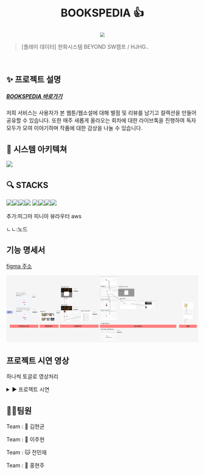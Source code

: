 <h1 align="center"> BOOKSPEDIA 👍</h1>

<div align="center">
  <img src="https://github.com/beyond-sw-camp/be02-2nd-hjhgteam-book/assets/96675421/c31829c1-8b9c-48e2-892e-f4dd7b92a6a1"  style="zoom:76%;" align="center"/>
</div>

> [플레이 데이터] 한화시스템 BEYOND SW캠프 / HJHG..

<br>

## ✨ 프로젝트 설명
<h5><a href="http://www.bookspedia.kro.kr">BOOKSPEDIA 바로가기</a></h5>

저희 서비스는 사용자가 본 웹툰/웹소설에 대해 별점 및 리뷰를 남기고 컬렉션을 만들어 공유할 수 있습니다.
또한 매주 새롭게 올라오는 회차에 대한 라이브톡을 진행하여 독자 모두가 모여 이야기하며 작품에 대한 감상을 나눌 수 있습니다.

## 📌 시스템 아키텍쳐
<img src = "https://github.com/beyond-sw-camp/be02-3rd-hjhgteam-book/assets/96675421/5154024b-0311-4e33-97fc-153409d0b84b">

## 🔍 STACKS

 
<img src="https://img.shields.io/badge/html5-E34F26?style=for-the-badge&logo=html5&logoColor=white"><img src="https://img.shields.io/badge/css-1572B6?style=for-the-badge&logo=css3&logoColor=white"><img src="https://img.shields.io/badge/javascript-F7DF1E?style=for-the-badge&logo=javascript&logoColor=black"><img src="https://img.shields.io/badge/vue.js-4FC08D?style=for-the-badge&logo=vue.js&logoColor=white">
<img src="https://img.shields.io/badge/bootstrap-7952B3?style=for-the-badge&logo=bootstrap&logoColor=white"><img src="https://img.shields.io/badge/fontawesome-339AF0?style=for-the-badge&logo=fontawesome&logoColor=white"><img src="https://img.shields.io/badge/github-181717?style=for-the-badge&logo=github&logoColor=white"><img src="https://img.shields.io/badge/git-F05032?style=for-the-badge&logo=git&logoColor=white">

추가:피그마 피니아 뷰라우터 aws

ㄴㄴ:노드 
 

## 기능 명세서

[figma 주소](https://www.figma.com/file/1dumt0bPpq0bd4EnRjJQ38/BOOKSPEDIA-%EA%B8%B0%EB%8A%A5-%EC%A0%95%EC%9D%98%EC%84%9C-%26-%ED%99%94%EB%A9%B4-%EC%84%A4%EA%B3%84%EC%84%9C?type=design&node-id=0-1&mode=design&t=b7Xl4VmXvo3g0DxN-0)

<img src="./src/assets/figmaREADME.PNG
">

## 프로젝트 시연 영상
 하나씩 토글로 영상처리
<details>
  <summary> ▶ 프로젝트 시연</summary>

  <details>
    <summary> - 회원가입 </summary>
  </details>
  <details>
    <summary> - 로그인 </summary>
  </details>
  <details>
    <summary> - 로그아웃 </summary>
  </details>
  <details>
    <summary> - 마이페이지 </summary>

### 마이페이지

  <img src = https://github.com/beyond-sw-camp/be02-3rd-hjhgteam-book/assets/148953522/3a1e3499-814c-4dfc-8dec-993e38a00366 width="600" height="400">

  </details>
</details>

## 🤼‍♂️팀원

Team : 🐯 김현균

Team : 🐺 이주현

Team : 🐱 전민재

Team : 🦁 홍현주

##
